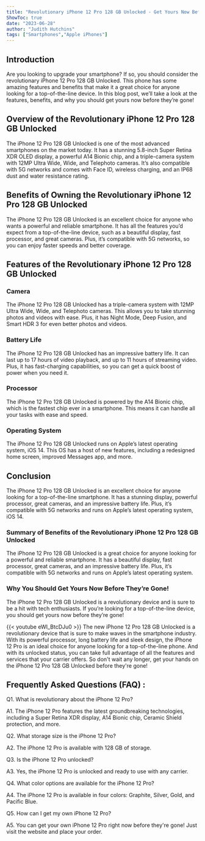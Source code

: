 ```yaml
---
title: "Revolutionary iPhone 12 Pro 128 GB Unlocked - Get Yours Now Before They're Gone!"
ShowToc: true 
date: "2023-06-28"
author: "Judith Hutchins" 
tags: ["Smartphones","Apple iPhones"]
---
```

## Introduction
Are you looking to upgrade your smartphone? If so, you should consider the revolutionary iPhone 12 Pro 128 GB Unlocked. This phone has some amazing features and benefits that make it a great choice for anyone looking for a top-of-the-line device. In this blog post, we’ll take a look at the features, benefits, and why you should get yours now before they’re gone!

## Overview of the Revolutionary iPhone 12 Pro 128 GB Unlocked
The iPhone 12 Pro 128 GB Unlocked is one of the most advanced smartphones on the market today. It has a stunning 5.8-inch Super Retina XDR OLED display, a powerful A14 Bionic chip, and a triple-camera system with 12MP Ultra Wide, Wide, and Telephoto cameras. It’s also compatible with 5G networks and comes with Face ID, wireless charging, and an IP68 dust and water resistance rating.

## Benefits of Owning the Revolutionary iPhone 12 Pro 128 GB Unlocked
The iPhone 12 Pro 128 GB Unlocked is an excellent choice for anyone who wants a powerful and reliable smartphone. It has all the features you’d expect from a top-of-the-line device, such as a beautiful display, fast processor, and great cameras. Plus, it’s compatible with 5G networks, so you can enjoy faster speeds and better coverage.

## Features of the Revolutionary iPhone 12 Pro 128 GB Unlocked

### Camera
The iPhone 12 Pro 128 GB Unlocked has a triple-camera system with 12MP Ultra Wide, Wide, and Telephoto cameras. This allows you to take stunning photos and videos with ease. Plus, it has Night Mode, Deep Fusion, and Smart HDR 3 for even better photos and videos.

### Battery Life
The iPhone 12 Pro 128 GB Unlocked has an impressive battery life. It can last up to 17 hours of video playback, and up to 11 hours of streaming video. Plus, it has fast-charging capabilities, so you can get a quick boost of power when you need it.

### Processor
The iPhone 12 Pro 128 GB Unlocked is powered by the A14 Bionic chip, which is the fastest chip ever in a smartphone. This means it can handle all your tasks with ease and speed.

### Operating System
The iPhone 12 Pro 128 GB Unlocked runs on Apple’s latest operating system, iOS 14. This OS has a host of new features, including a redesigned home screen, improved Messages app, and more.

## Conclusion
The iPhone 12 Pro 128 GB Unlocked is an excellent choice for anyone looking for a top-of-the-line smartphone. It has a stunning display, powerful processor, great cameras, and an impressive battery life. Plus, it’s compatible with 5G networks and runs on Apple’s latest operating system, iOS 14. 

### Summary of Benefits of the Revolutionary iPhone 12 Pro 128 GB Unlocked
The iPhone 12 Pro 128 GB Unlocked is a great choice for anyone looking for a powerful and reliable smartphone. It has a beautiful display, fast processor, great cameras, and an impressive battery life. Plus, it’s compatible with 5G networks and runs on Apple’s latest operating system.

### Why You Should Get Yours Now Before They’re Gone!
The iPhone 12 Pro 128 GB Unlocked is a revolutionary device and is sure to be a hit with tech enthusiasts. If you’re looking for a top-of-the-line device, you should get yours now before they’re gone!

{{< youtube eWI_BtcDJu0 >}} 
The new iPhone 12 Pro 128 GB Unlocked is a revolutionary device that is sure to make waves in the smartphone industry. With its powerful processor, long battery life and sleek design, the iPhone 12 Pro is an ideal choice for anyone looking for a top-of-the-line phone. And with its unlocked status, you can take full advantage of all the features and services that your carrier offers. So don't wait any longer, get your hands on the iPhone 12 Pro 128 GB Unlocked before they're gone!

## Frequently Asked Questions (FAQ) :
Q1. What is revolutionary about the iPhone 12 Pro?

A1. The iPhone 12 Pro features the latest groundbreaking technologies, including a Super Retina XDR display, A14 Bionic chip, Ceramic Shield protection, and more. 

Q2. What storage size is the iPhone 12 Pro?

A2. The iPhone 12 Pro is available with 128 GB of storage. 

Q3. Is the iPhone 12 Pro unlocked?

A3. Yes, the iPhone 12 Pro is unlocked and ready to use with any carrier. 

Q4. What color options are available for the iPhone 12 Pro?

A4. The iPhone 12 Pro is available in four colors: Graphite, Silver, Gold, and Pacific Blue. 

Q5. How can I get my own iPhone 12 Pro?

A5. You can get your own iPhone 12 Pro right now before they're gone! Just visit the website and place your order.


